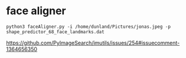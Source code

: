 # face aligner

`python3 faceAligner.py -i /home/dunland/Pictures/jonas.jpeg -p shape_predictor_68_face_landmarks.dat`

https://github.com/PyImageSearch/imutils/issues/254#issuecomment-1364656350
